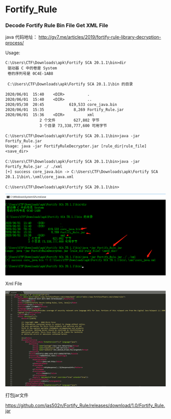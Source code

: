 # Fortify_Rule

### Decode Fortify Rule Bin File Get XML File

java 代码地址： http://gv7.me/articles/2019/fortify-rule-library-decryption-process/

Usage:

```
C:\Users\CTF\Downloads\apk\Fortify SCA 20.1.1\bin>dir
 驱动器 C 中的卷是 System
 卷的序列号是 0C4E-1AB8

 C:\Users\CTF\Downloads\apk\Fortify SCA 20.1.1\bin 的目录

2020/06/01  15:40    <DIR>          .
2020/06/01  15:40    <DIR>          ..
2020/05/30  20:45           619,533 core_java.bin
2020/06/01  15:35             8,269 Fortify_Rule.jar
2020/06/01  15:36    <DIR>          xml
               2 个文件        627,802 字节
               3 个目录 73,338,777,600 可用字节

C:\Users\CTF\Downloads\apk\Fortify SCA 20.1.1\bin>java -jar Fortify_Rule.jar
Usage: java -jar FortifyRuleDecrypter.jar [rule_dir|rule_file] <save_dir>

C:\Users\CTF\Downloads\apk\Fortify SCA 20.1.1\bin>java -jar Fortify_Rule.jar ./ ./xml
[+] success core_java.bin -> C:\Users\CTF\Downloads\apk\Fortify SCA 20.1.1\bin\.\xml\core_java.xml

C:\Users\CTF\Downloads\apk\Fortify SCA 20.1.1\bin>
```

![](./decode.png)

Xml File

![](./xml.png)

打包jar文件

https://github.com/jas502n/Fortify_Rule/releases/download/1.0/Fortify_Rule.jar

